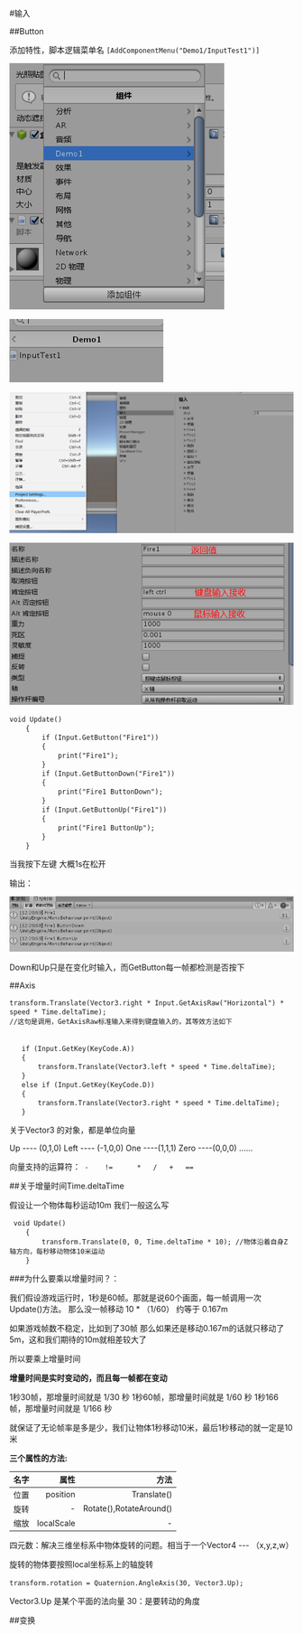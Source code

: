 #输入

##Button

添加特性，脚本逻辑菜单名
`[AddComponentMenu("Demo1/InputTest1")]` 

![](image/逻辑菜单.png)

![](image/逻辑菜单2.png)

![](image/标准输入设置.png)

![](image/输入1.png)

```
void Update()
    {
        if (Input.GetButton("Fire1"))
        {
            print("Fire1");
        }
        if (Input.GetButtonDown("Fire1"))
        {
            print("Fire1 ButtonDown");
        }
        if (Input.GetButtonUp("Fire1"))
        {
            print("Fire1 ButtonUp");
        }
    }
```

当我按下左键 大概1s在松开

输出：

![](image/鼠标输出1.png)

Down和Up只是在变化时输入，而GetButton每一帧都检测是否按下


##Axis

```
transform.Translate(Vector3.right * Input.GetAxisRaw("Horizontal") * speed * Time.deltaTime);
//这句是调用，GetAxisRaw标准输入来得到键盘输入的，其等效方法如下


   if (Input.GetKey(KeyCode.A))
   {
       transform.Translate(Vector3.left * speed * Time.deltaTime);
   }
   else if (Input.GetKey(KeyCode.D))
   {
       transform.Translate(Vector3.right * speed * Time.deltaTime);
   }
```

关于Vector3 的对象，都是单位向量

Up  ---- (0,1,0)
Left ---- (-1,0,0)
One ----(1,1,1)
Zero ----(0,0,0)
......

向量支持的运算符：` -	!=		*	/	+	==`


##关于增量时间Time.deltaTime

假设让一个物体每秒运动10m 我们一般这么写
```
 void Update()
    {
        transform.Translate(0, 0, Time.deltaTime * 10); //物体沿着自身Z轴方向，每秒移动物体10米运动
    }
```

###为什么要乘以增量时间？：

我们假设游戏运行时，1秒是60帧。那就是说60个画面，每一帧调用一次Update()方法。
那么没一帧移动 10 * （1/60） 约等于  0.167m

如果游戏帧数不稳定，比如到了30帧
那么如果还是移动0.167m的话就只移动了5m，这和我们期待的10m就相差较大了

所以要乘上增量时间

**增量时间是实时变动的，而且每一帧都在变动**

1秒30帧，那增量时间就是 1/30 秒
1秒60帧，那增量时间就是 1/60 秒
1秒166帧，那增量时间就是 1/166 秒

就保证了无论帧率是多是少，我们让物体1秒移动10米，最后1秒移动的就一定是10米


**三个属性的方法:**

名字|属性|方法
--:|--:|--:
位置|position|Translate()
旋转|-|Rotate(),RotateAround()
缩放|localScale|-

四元数：解决三维坐标系中物体旋转的问题。相当于一个Vector4 --- （x,y,z,w）

旋转的物体要按照local坐标系上的轴旋转

`transform.rotation = Quaternion.AngleAxis(30, Vector3.Up);`

Vector3.Up 是某个平面的法向量
30：是要转动的角度


##变换


